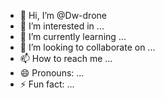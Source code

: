 - 👋 Hi, I’m @Dw-drone
- 👀 I’m interested in ...
- 🌱 I’m currently learning ...
- 💞️ I’m looking to collaborate on ...
- 📫 How to reach me ...
- 😄 Pronouns: ...
- ⚡ Fun fact: ...

<!---
Dw-drone/Dw-drone is a ✨ special ✨ repository because its `README.md` (this file) appears on your GitHub profile.
You can click the Preview link to take a look at your changes.
--->
